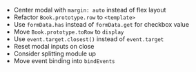 - Center modal with `margin: auto` instead of flex layout
- Refactor `Book.prototype.row` to `<template>`
- Use `formData.has` instead of `formData.get` for checkbox value
- Move `Book.prototype.toRow` to `display`
- Use `event.target.closest()` instead of `event.target`
- Reset modal inputs on close
- Consider splitting module up
- Move event binding into `bindEvents`
